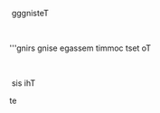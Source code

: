 <p>&nbsp;gggnisteT</p>

<p>&nbsp;</p>

<p>&#39;&#39;&#39;gnirs gnise egassem timmoc tset oT</p>

<p>&nbsp;</p>

<p>&nbsp;sis ihT</p>

<p>te</p>

<p>&nbsp;</p>
